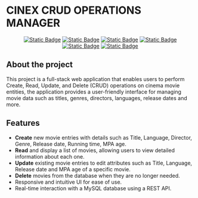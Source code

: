 <a id="readme-top"></a>
# CINEX CRUD OPERATIONS MANAGER

<div align="center">
 
 [![Static Badge](https://img.shields.io/badge/v18.2.0-blue?label=React)](https://es.react.dev/)
 [![Static Badge](https://img.shields.io/badge/v1.4.0-green?label=Axios)](https://axios-http.com/docs/intro)
 [![Static Badge](https://img.shields.io/badge/v20.17.0-lightgray?label=Node.js)](https://nodejs.org/en)
 [![Static Badge](https://img.shields.io/badge/v10.8.3-lightgreen?label=npm)](https://www.npmjs.com/)
 [![Static Badge](https://img.shields.io/badge/v4.18.2-purple?label=Express&labelColor=Express)](https://expressjs.com/es/)
 [![Static Badge](https://img.shields.io/badge/v2.18.1-rgb(43%2C%2093%2C%20128)?label=MySQL)](https://www.mysql.com/)
</div>

## About the project

This project is a full-stack web application that enables users to perform Create, Read, Update, and Delete (CRUD) operations on cinema movie entities, the application provides a user-friendly interface for managing movie data such as titles, genres, directors, languages, release dates and more.

## Features
- **Create** new movie entries with details such as Title, Language, Director, Genre, Release date, Running time, MPA age.
- **Read** and display a list of movies, allowing users to view detailed information about each one.
- **Update** existing movie entries to edit attributes such as Title, Language, Release date and MPA age of a specific movie.
- **Delete** movies from the database when they are no longer needed.
- Responsive and intuitive UI for ease of use.
- Real-time interaction with a MySQL database using a REST API.
 
